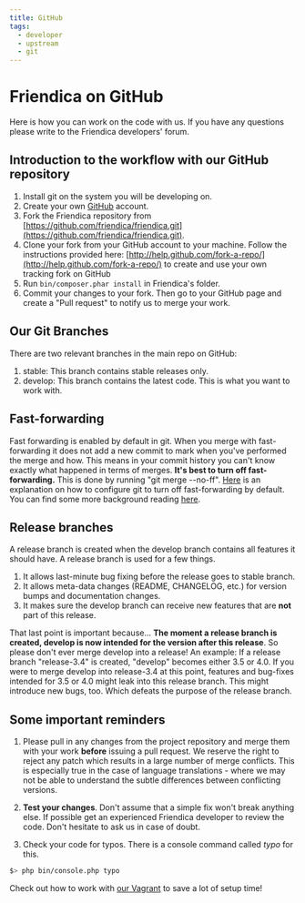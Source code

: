 ```yaml
---
title: GitHub
tags:
  - developer
  - upstream
  - git
---
```

# Friendica on GitHub

Here is how you can work on the code with us. If you have any questions please write to the Friendica developers' forum.

## Introduction to the workflow with our GitHub repository

1. Install git on the system you will be developing on.
2. Create your own [GitHub](https://github.com) account.
3. Fork the Friendica repository from [https://github.com/friendica/friendica.git](https://github.com/friendica/friendica.git).
4. Clone your fork from your GitHub account to your machine.
Follow the instructions provided here: [http://help.github.com/fork-a-repo/](http://help.github.com/fork-a-repo/) to create and use your own tracking fork on GitHub
5. Run `bin/composer.phar install` in Friendica's folder.
6. Commit your changes to your fork.
Then go to your GitHub page and create a "Pull request" to notify us to merge your work.

## Our Git Branches

There are two relevant branches in the main repo on GitHub:

1. stable: This branch contains stable releases only.
2. develop: This branch contains the latest code.
This is what you want to work with.

## Fast-forwarding

Fast forwarding is enabled by default in git.
When you merge with fast-forwarding it does not add a new commit to mark when you've performed the merge and how.
This means in your commit history you can't know exactly what happened in terms of merges.
**It's best to turn off fast-forwarding.**
This is done by running "git merge --no-ff".
[Here](https://stackoverflow.com/questions/5519007/how-do-i-make-git-merges-default-be-no-ff-no-commit) is an explanation on how to configure git to turn off fast-forwarding by default.
You can find some more background reading [here](http://nvie.com/posts/a-successful-git-branching-model/).

## Release branches

A release branch is created when the develop branch contains all features it should have.
A release branch is used for a few things.

1. It allows last-minute bug fixing before the release goes to stable branch.
2. It allows meta-data changes (README, CHANGELOG, etc.) for version bumps and documentation changes.
3. It makes sure the develop branch can receive new features that are **not** part of this release.

That last point is important because...
**The moment a release branch is created, develop is now intended for the version after this release**.
So please don't ever merge develop into a release!
An example: If a release branch "release-3.4" is created, "develop" becomes either 3.5 or 4.0.
If you were to merge develop into release-3.4 at this point, features and bug-fixes intended for 3.5 or 4.0 might leak into this release branch.
This might introduce new bugs, too.
Which defeats the purpose of the release branch.

## Some important reminders

1. Please pull in any changes from the project repository and merge them with your work **before** issuing a pull request.
We reserve the right to reject any patch which results in a large number of merge conflicts.
This is especially true in the case of language translations - where we may not be able to understand the subtle differences between conflicting versions.

2. **Test your changes**.
Don't assume that a simple fix won't break anything else.
If possible get an experienced Friendica developer to review the code.
Don't hesitate to ask us in case of doubt.

3. Check your code for typos.
There is a console command called *typo* for this.

```sh
$> php bin/console.php typo
```

Check out how to work with [our Vagrant](./vagrant.md) to save a lot of setup time!
